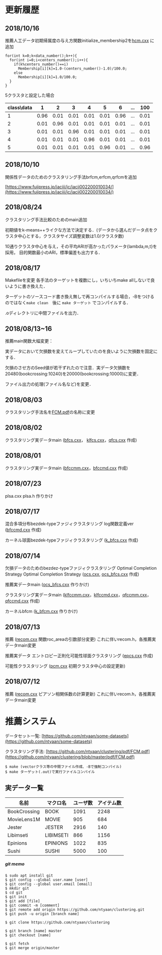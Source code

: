 # 更新履歴

## 2018/10/16
推薦人工データ初期帰属度の与え方関数initialize_membership2を[hcm.cxx](https://github.com/ntyaan/clustering/blob/master/src/hcm.cxx) に追加

```  
for(int k=0;k<data_number();k++){
  for(int i=0;i<centers_number();i++){
    if(k%centers_number()==i)
	  Membership[i][k]=1.0-(centers_number()-1.0)/100.0;
    else
	  Membership[i][k]=1.0/100.0;
  }
}
```
5クラスタと設定した場合

| class\data | 1 | 2 | 3 | 4 | 5| 6 | ...| 100 |
|--|--|--|--|--|--|--|--|--|
|1|0.96|0.01|0.01|0.01|0.01|0.96|...|0.01|
|2|0.01|0.96|0.01|0.01|0.01|0.01|...|0.01|
|3|0.01|0.01|0.96|0.01|0.01|0.01|...|0.01|
|4|0.01|0.01|0.01|0.96|0.01|0.01|...|0.01|
|5|0.01|0.01|0.01|0.01|0.96|0.01|...|0.96|


## 2018/10/10
関係性データのためのクラスタリング手法brfcm,erfcm,qrfcmを追加

[https://www.fujipress.jp/jaciii/jc/jacii002200010034/](https://www.fujipress.jp/jaciii/jc/jacii002200010034/)

## 2018/08/24

クラスタリング手法比較のためのmain追加

初期値をk-means++ライクな方法で決定する．(データから選んだデータ点をクラスタ中心とする，クラスタサイズ調整変数は1.0/クラスタ数)

10通りクラスタ中心を与え，その平均ARIが高かったパラメータ{lambda,m,t}を採用，
目的関数最小のARI，標準偏差も出力する．

## 2018/08/17

Makefileを変更
各手法のターゲットを複数にし，いちいちmake allしないで良いように書き換えた．

ターゲットのソースコード書き換え無しで再コンパイルする場合，-Bをつけるのではなく`make clean`　後に `make ターゲット` でコンパイルする．

.oディレクトリに中間ファイルを出力．

## 2018/08/13~16
推薦main関数大幅変更：

実データにおいて欠損数を変えてループしていたのを良いように欠損数を固定にする．

欠損のさせ方のSeed値が若干ずれたので注意．実データ欠損数を20480(bookcrossing:10240)を20000(bookcrossing:10000)に変更．

ファイル出力の処理(ファイル名など)を変更．

## 2018/08/03
クラスタリング手法名を[FCM.pdf](https://github.com/ntyaan/clustering/blob/master/pdf/FCM.pdf)の名称に変更 

## 2018/08/02
クラスタリング実データmain
([bfcs.cxx](https://github.com/ntyaan/clustering/blob/master/main_clustering/bfcs.cxx)， [klfcs.cxx](https://github.com/ntyaan/clustering/blob/master/main_clustering/klfcs.cxx)，[qfcs.cxx](https://github.com/ntyaan/clustering/blob/master/main_clustering/qfcs.cxx) 作成)

## 2018/08/01
クラスタリング実データmain
([bfccmm.cxx](https://github.com/ntyaan/clustering/blob/master/main_clustering/bfccmm.cxx)，[bfccmd.cxx](https://github.com/ntyaan/clustering/blob/master/main_clustering/bfccmd.cxx) 作成)

## 2018/07/23
plsa.cxx plsa.h 作りかけ

## 2018/07/17
混合多項分布bezdek-typeファジィクラスタリング log関数定義ver 
([bfccmd.cxx](https://github.com/ntyaan/clustering/blob/master/src/bfccmd.cxx) 作成)

カーネル球面bezdek-typeファジィクラスタリング 
([k_bfcs.cxx](https://github.com/ntyaan/clustering/blob/master/src/k_bfcs.cxx) 作成)

## 2018/07/14
欠損データのためのbezdez-typeファジィクラスタリング Optimal Completion Strategy Optimal Completion Strategy
([ocs.cxx](https://github.com/ntyaan/clustering/blob/master/src/ocs.cxx), [ocs_bfcs.cxx](https://github.com/ntyaan/clustering/blob/master/src/ocs_bfcs.cxx) 作成)

推薦実データmain
([ocs_bfcs.cxx](https://github.com/ntyaan/clustering/blob/master/main_recom/a_ocs_bfcs.cxx) 作りかけ)

クラスタリング実データmain
([klfccmm.cxx](https://github.com/ntyaan/clustering/blob/master/main_clustering/klfccmm.cxx)，[klfccmd.cxx](https://github.com/ntyaan/clustering/blob/master/main_clustering/klfccmd.cxx)，[qfccmm.cxx](https://github.com/ntyaan/clustering/blob/master/main_clustering/qfccmm.cxx)，[qfccmd.cxx](https://github.com/ntyaan/clustering/blob/master/main_clustering/qfccmd.cxx) 作成)

カーネルbfcm
([k_bfcm.cxx](https://github.com/ntyaan/clustering/blob/master/src/k_bfcm.cxx) 作りかけ)

## 2018/07/13
推薦
([recom.cxx](https://github.com/ntyaan/clustering/blob/master/src/recom.cxx) 関数roc_areaの引数部分変更)
これに伴いrecom.h，各推薦実データmain変更

推薦実データ エントロピー正則化可能性球面クラスタリング
([epcs.cxx](https://github.com/ntyaan/clustering/blob/master/src/epcs.cxx) 作成)

可能性クラスタリング
([pcm.cxx](https://github.com/ntyaan/clustering/blob/master/src/pcm.cxx) 初期クラスタ中心の設定更新)

## 2018/07/12 
推薦
([recom.cxx](https://github.com/ntyaan/clustering/blob/master/src/recom.cxx) ピアソン相関係数の計算更新)
これに伴いrecom.h，各推薦実データmain変更

# 推薦システム

データセット一覧: [https://github.com/ntyaan/some-datasets](https://github.com/ntyaan/some-datasets)

クラスタリング手法: [https://github.com/ntyaan/clustering/pdf/FCM.pdf](https://github.com/ntyaan/clustering/blob/master/pdf/FCM.pdf)

```
$ make (vectorクラス等の中間ファイル作成、-Bで強制コンパイル) 
$ make ターゲット(.out)で実行ファイルコンパイル
```

## 実データ一覧 

| 名前 | マクロ名 | ユーザ数 | アイテム数 |
|--------|--------|--------|--------|
| BookCrossing | BOOK | 1091 | 2248 |
|MovieLens1M | MOVIE | 905 | 684 |
|Jester	| JESTER | 2916 | 140 |
| Libimseti | LIBIMSETI	| 866 | 1156 |
| Epinions | EPINIONS | 1022 | 835 |
| Sushi	| SUSHI	| 5000 | 100 |

##### git memo

```
$ sudo apt install git
$ git config --global user.name [user]
$ git config --global user.email [email]
$ mkdir git
$ cd git
$ git init
$ git add [file]
$ git commit -m [comment]
$ git remote add origin https://github.com/ntyaan/clustering.git
$ git push -u origin [branch name]

$ git clone https://github.com/ntyaan/clustering

$ git branch [name] master
$ git checkout [name]

$ git fetch
$ git merge origin/master
```
